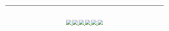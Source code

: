 ---
<br>
<p align="center">
    <a target="_blank" href="https://www.peplocanto.com">
        <img 
            src="https://img.shields.io/badge/-WEB-647c90?style=for-the-badge&logo=Personio&logoColor=white">
        </img>
    </a>	
    <a target="_blank" href="https://www.linkedin.com/in/peplocanto/">
        <img 
            src="https://img.shields.io/badge/-LinkedIn-0077B5?style=for-the-badge&logo=Linkedin&logoColor=white">
        </img>
    </a>
    <a target="_blank" href="mailto:pep@peplocanto.com">
        <img 
            src="https://img.shields.io/badge/-Mail-D14836?style=for-the-badge&logo=Gmail&logoColor=white">
        </img>
    </a>
    <a target="_blank" href="https://medium.com/@peplocanto">
        <img 
            src="https://img.shields.io/badge/-Medium-12100E?style=for-the-badge&logo=Medium&logoColor=white">
        </img>
    </a>
    <a target="_blank" href="https://twitter.com/peplocanto">
        <img 
            src="https://img.shields.io/badge/-Twitter-1DA1F2?style=for-the-badge&logo=Twitter&logoColor=white">
        </img>
    </a>
    <a target="_blank" href="https://peplocanto.com/files/GiuseppeLocantoCV.pdf">
        <img 
            src="https://img.shields.io/badge/-Resume-647c90?style=for-the-badge&logo=DocuSign&logoColor=white">
        </img>
    </a>
</p>
